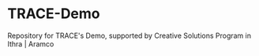 # TRACE-Demo
 Repository for TRACE's Demo, supported by Creative Solutions Program in Ithra | Aramco
